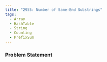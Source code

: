 ```yaml
---
title: "2955: Number of Same-End Substrings"
tags:
  - Array
  - HashTable
  - String
  - Counting
  - PrefixSum
---
```

### Problem Statement

